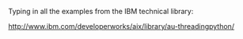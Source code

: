 Typing in all the examples from the IBM technical library:

http://www.ibm.com/developerworks/aix/library/au-threadingpython/
